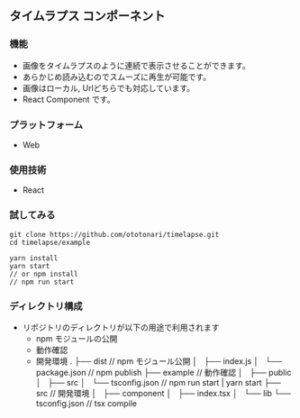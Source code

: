 ## タイムラプス コンポーネント

### 機能
- 画像をタイムラプスのように連続で表示させることができます。
- あらかじめ読み込むのでスムーズに再生が可能です。
- 画像はローカル, Urlどちらでも対応しています。
- React Component です。

### プラットフォーム
- Web

### 使用技術
- React

### 試してみる
```
git clone https://github.com/ototonari/timelapse.git
cd timelapse/example

yarn install
yarn start
// or npm install
// npm run start
```

### ディレクトリ構成
- リポジトリのディレクトリが以下の用途で利用されます
  - npm モジュールの公開
  - 動作確認
  - 開発環境
.
├── dist // npm モジュール公開
│   ├── index.js
│   └── package.json // npm publish
├── example // 動作確認
│   ├── public
│   ├── src
│   └── tsconfig.json // npm run start | yarn start
├── src // 開発環境
│   ├── component
│   ├── index.tsx
│   └── lib
└── tsconfig.json // tsx compile
